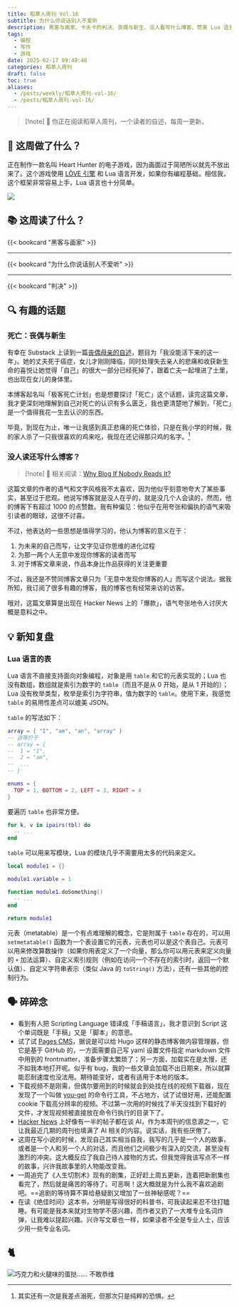 ```yaml
---
title: 稻草人周刊 Vol.16
subtitle: 为什么你说话别人不爱听
description: 黑客与画家、卡夫卡的判决、丧偶与新生、没人看写什么博客、赞美 Lua 语言、蛋挞
tags:
  - 编程
  - 写作
  - 游戏
date: 2025-02-17 09:49:48
categories: 稻草人周刊
draft: false
toc: true
aliases:
  - /posts/weekly/稻草人周刊-vol-16/
  - /posts/稻草人周刊-vol-16/
---
```


> [!note] 🔖
> 你正在阅读稻草人周刊，一个读者的自述，每周一更新。

## 🏃 这周做了什么？

正在制作一款名叫 Heart Hunter 的电子游戏，因为画面过于简陋所以就先不放出来了。这个游戏使用 [LÖVE 引擎](https://love2d.org) 和 Lua 语言开发，如果你有编程基础，相信我，这个框架非常容易上手，Lua 语言也十分简单。

![](https://image.guhub.cn/uPic/2025/02/image-20250217092215040.png)

## 📚 这周读了什么？

{{< bookcard "黑客与画家" >}}

---

{{< bookcard "为什么你说话别人不爱听" >}}

---

{{< bookcard "判决" >}}

## 🔍 有趣的话题

### 死亡：丧偶与新生

有幸在 Substack 上读到一篇[丧偶母亲的自述](https://bessstillman.substack.com/p/the-year-i-didnt-survive)，题目为「我没能活下来的这一年」。她的丈夫死于癌症，女儿才刚刚降临，同时处理失去亲人的悲痛和收获新生命的喜悦让她觉得「自己」的很大一部分已经死掉了，跟着亡夫一起埋进了土里，也出现在女儿的身体里。

本博客起名叫「极客死亡计划」也是想要探讨「死亡」这个话题，读完这篇文章，我才更深刻地理解到自己对死亡的认识有多么匮乏，我也更清楚地了解到，「死亡」是一个值得我花一生去认识的东西。

毕竟，到现在为止，唯一让我感到真正悲痛的死亡体验，只是在我小学的时候，我的家人杀了一只我很喜欢的鸡来吃，我现在还记得那只鸡的名字。[^2]

### 没人读还写什么博客？

> [!note] 📖
> 相关阅读：[Why Blog If Nobody Reads It?](https://andysblog.uk/why-blog-if-nobody-reads-it/)

这篇文章的作者的语气和文字风格我不太喜欢，因为他似乎刻意地夸大了某些事实，甚至过于悲观。他说写博客就是没人在乎的，就是没几个人会读的，然而，他的博客下有超过 1000 的点赞数。我有种偏见：他似乎在用夸张和偏执的语气来吸引读者的眼球，这很不讨喜。

不过，他表达的一些思想是值得学习的，他认为博客的意义在于：

1. 为未来的自己而写，让文字见证你思维的进化过程
2. 为那一两个人无意中发现你博客的读者而写
3. 对于博客文章来说，作品本身比作品获得的关注更重要

不过，我还是不赞同博客文章只为「无意中发现你博客的人」而写这个说法。据我所知，我订阅了很多有趣的博客，我的博客也有经常来访的访客。

哦对，这篇文章算是出现在 Hacker News 上的「爆款」，语气夸张地令人讨厌大概是意料之中。

## 💡 新知复盘

### Lua 语言的表

Lua 语言不直接支持面向对象编程，对象是用 `table` 和它的元表实现的；Lua 也没有数组，数组就是索引为数字的 `table`（而且不是从 0 开始，是从 1 开始的）；Lua 没有枚举类型，枚举是索引为字符串，值为数字的 `table`。使用下来，我感觉 `table` 的易用性差点可以媲美 JSON。

`table` 的写法如下：

```lua
array = { "I", "am", "an", "array" }
-- 这等价于
-- array = {
-- 	1 = "I",
-- 	2 = "am",
--	...
-- }

enums = {
  TOP = 1, BOTTOM = 2, LEFT = 3, RIGHT = 4
}
```

要遍历 `table` 也非常方便。

```lua
for k, v in ipairs(tbl) do
  -- ...
end
```

`table` 可以用来写模块，Lua 的模块几乎不需要用太多的代码来定义。

```lua
local module1 = {}

module1.variable = 1

function module1.doSomething()
  -- ...
end

return module1
```

元表（metatable）是一个有点难理解的概念，它是附属于 `table` 存在的，可以用 `setmetatable()` 函数为一个表设置它的元表，元表也可以是这个表自己。元表可以用来修改算数操作（如果你用表定义了一个向量，那么你可以用元表来定义向量的 `+` 加法运算）、自定义索引规则（例如在访问一个不存在的索引时，返回一个默认值）、自定义字符串表示（类似 Java 的 `toString()` 方法），还有一些其他的控制行为。

## 🗣️ 碎碎念

- 看到有人把 Scripting Language 错译成「手稿语言」，我才意识到 Script 这个单词既是「手稿」又是「脚本」的意思。
- 试了试 [Pages CMS](https://pagescms.org)，据说是可以给 Hugo 这样的静态博客做内容管理器，但它是基于 GitHub 的，一方面需要自己写 yaml 设置文件指定 markdown 文件中用到的 frontmatter，准备步骤太繁琐了；另一方面，加载实在是太慢，还不如我本地打开呢。似乎有 bug，我的一些文章会加载不出日期来，所以就算能忍耐速度也没法用。期待能变好，或者有适用于本地的版本。
- 下载视频不是刚需，但偶尔要用到的时候就会到处找在线的视频下载器，现在发现了一个叫做 [you-get](https://github.com/soimort/you-get) 的命令行工具，不占地方，试了试很好用，还能配置 cookie 下载高分辨率的视频。不过第一次用的时候找了半天没找到下载好的文件，才发现视频被直接放在命令行执行的目录下了。
- [Hacker News](https://news.ycombinator.com) 上好像有一半的帖子都在谈 AI，作为本周刊的信息源之一，它让我最近几期的周刊也填满了 AI 相关的内容。说实话，我有些厌倦了。
- 这周在写小说的时候，发现自己其实相当自我，我写的几乎是一个人的故事，或者是一个人和另一个人的对话，而且他们之间极少有深入的交流，甚至没有激烈的冲突。这大概反应了我自己待人接物的方式，但我觉得我该写点不一样的故事，兴许我故事里的人物能改变我。
- 一周追完了《人生切割术》现有的剧集，正好赶上周五更新，连着把新剧集也看完了，然后就是痛苦的等待了。可恶啊！这大概就是为什么我不喜欢追剧吧。==追剧的等待算不算给悬疑剧又增加了一丝神秘感呢？==
- 在读《绝佳时间》这本书，分明是写得很好的科普书，可我读起来忍不住打瞌睡。有可能是我本来就对生物学不感兴趣，而作者又扔了一大堆专业名词炸弹，让我难以提起兴趣。兴许写文章也一样，如果读者不全是专业人士，应该少用一些专业名词。

## 🐈

![巧克力和火腿味的蛋挞…… 不敢恭维](https://image.guhub.cn/uPic/2025/02/IMG_2612%E5%A4%A7.jpeg "巧克力和火腿味的蛋挞…… 不敢恭维")

[^2]: 其实还有一次是我差点溺死，但那次只是纯粹的恐惧。
[^3]: 读书也要看人，如果你身边有不怎么爱看书，也不会说话的长辈，我其实相当推荐你让他们去读这本书。不过，这大概是不太可能的。¯\_(ツ)_/¯
